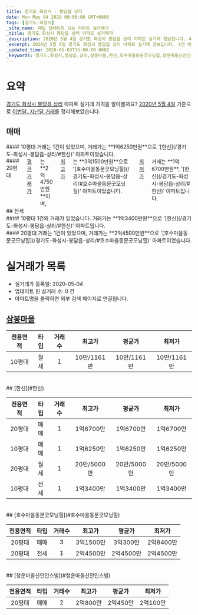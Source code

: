 ```yaml
---
title: 경기도 화성시 - 봉담읍 상리
date: Mon May 04 2020 00:00:00 GMT+0900
tags: [경기도-화성시]
_site_name: 매일 업데이트 되는 아파트 실거래가
_title: 경기도 화성시 봉담읍 상리 아파트 실거래가
_description: 2020년 5월 4일 경기도 화성시 봉담읍 상리 아파트 실거래 정보입니다. 4건 아파트 정보가 있습니다.
_excerpt: 2020년 5월 4일 경기도 화성시 봉담읍 상리 아파트 실거래 정보입니다. 4건 아파트 정보가 있습니다.
_updated_time: 2020-05-03T15:00:00.000Z
_keywords: 경기도,화성시,봉담읍,상리,삼봉마을,한신,호수마을동문굿모닝힐,청운마을신안인스빌
---
```





# 요약
<ins>경기도 화성시 봉담읍 상리</ins> 아파트 실거래 가격을 알아볼까요? <ins>2020년 5월 4일</ins> 기준으로 <ins>이번달, 지난달 거래</ins>를 정리해보았습니다.

## 매매
<div class="container">
<div class="six columns" markdown="1">
#### 10평대
거래는 1건이 있었으며, 거래가는 **1억6250만원**으로 '[한신](/경기도-화성시-봉담읍-상리/#한신)' 아파트이었습니다.
</div>
<div class="six columns" markdown="1">
#### 20평대
<ins>평균 거래가</ins>는 **2억4750만원**이며, <ins>최고가</ins>는 **3억1500만원**으로 '[호수마을동문굿모닝힐](/경기도-화성시-봉담읍-상리/#호수마을동문굿모닝힐)' 아파트이었습니다. <ins>최저가</ins> 거래는 **1억6700만원**, '[한신](/경기도-화성시-봉담읍-상리/#한신)' 아파트입니다.
</div>
</div>
## 전세
<div class="container">
<div class="six columns" markdown="1">
#### 10평대
1건의 거래가 있었습니다. 거래가는 **1억3400만원**으로 '[한신](/경기도-화성시-봉담읍-상리/#한신)' 아파트입니다.
</div>
<div class="six columns" markdown="1">
#### 20평대
거래는 1건이 있었으며, 거래가는 **2억4500만원**으로 '[호수마을동문굿모닝힐](/경기도-화성시-봉담읍-상리/#호수마을동문굿모닝힐)' 아파트이었습니다.
</div>
</div>



# 실거래가 목록
- 실거래가 등록일: 2020-05-04
- 업데이트 된 실거래 수: 0 건
- 아파트명을 클릭하면 외부 검색 페이지로 연결됩니다.

## [삼봉마을](#삼봉마을)

|전용면적|타입|거래수|최고가|평균가|최저가|
|:---:|:---:|:---:|:---:|:---:|:---:|
|10평대|<span class="deal-type-3">월세</span>|1|10만/1161만|10만/1161만|10만/1161만|

<br/>
## [한신](#한신)

|전용면적|타입|거래수|최고가|평균가|최저가|
|:---:|:---:|:---:|:---:|:---:|:---:|
|20평대|<span class="deal-type-1">매매</span>|1|1억6700만|1억6700만|1억6700만|
|10평대|<span class="deal-type-1">매매</span>|1|1억6250만|1억6250만|1억6250만|
|20평대|<span class="deal-type-3">월세</span>|1|20만/5000만|20만/5000만|20만/5000만|
|10평대|<span class="deal-type-2">전세</span>|1|1억3400만|1억3400만|1억3400만|

<br/>
## [호수마을동문굿모닝힐](#호수마을동문굿모닝힐)

|전용면적|타입|거래수|최고가|평균가|최저가|
|:---:|:---:|:---:|:---:|:---:|:---:|
|20평대|<span class="deal-type-1">매매</span>|3|3억1500만|3억300만|2억8400만|
|20평대|<span class="deal-type-2">전세</span>|1|2억4500만|2억4500만|2억4500만|

<br/>
## [청운마을신안인스빌](#청운마을신안인스빌)

|전용면적|타입|거래수|최고가|평균가|최저가|
|:---:|:---:|:---:|:---:|:---:|:---:|
|20평대|<span class="deal-type-1">매매</span>|2|2억800만|2억450만|2억100만|

<br/>




